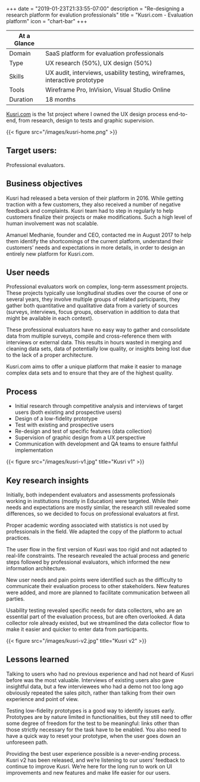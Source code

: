 +++
date = "2019-01-23T21:33:55-07:00"
description = "Re-designing a research platform for evalution professionals"
title = "Kusri.com - Evaluation platform"
icon = "chart-bar"
+++

<div class="at-a-glance">

At a Glance | <i class="fa fa-chart-bar"></i>
--------|---
Domain  | SaaS platform for evaluation professionals
Type    | UX research (50%), UX design (50%)
Skills  | UX audit, interviews, usability testing, wireframes, interactive prototype 
Tools   | Wireframe Pro, InVision, Visual Studio Online
Duration| 18 months

</div>


[Kusri.com](https://kusri.com) is the 1st project where I owned the UX design process end-to-end, from research, design to tests and graphic supervision. 

{{< figure src="/images/kusri-home.png" >}}

## Target users: 
Professional evaluators.


## Business objectives
Kusri had released a beta version of their platform in 2016. While getting traction with a few customers, they also received a number of negative feedback and complaints. Kusri team had to step in regularly to help customers finalize their projects or make modifications. Such a high level of human involvement was not scalable.

Amanuel Medhanie, founder and CEO, contacted me in August 2017 to help them identify the shortcomings of the current platform, understand their customers’ needs and expectations in more details, in order to design an entirely new platform for Kusri.com.


## User needs

Professional evaluators work on complex, long-term assessment projects. These projects typically use longitudinal studies over the course of one or several years, they involve multiple groups of related participants, they gather both quantitative and qualitative data from a variety of sources (surveys, interviews, focus groups, observation in addition to data that might be available in each context).

These professional evaluators have no easy way to gather and consolidate data from multiple surveys, compile and cross-reference them with interviews or external data. This results in hours wasted in merging and cleaning data sets, data of potentially low quality, or insights being lost due to the lack of a proper architecture.

Kusri.com aims to offer a unique platform that make it easier to manage complex data sets and to ensure that they are of the highest quality. 

 

## Process
* Initial research through competitive analysis and interviews of target users (both existing and prospective users)
* Design of a low-fidelity prototype
* Test with existing and prospective users
* Re-design and test of specific features (data collection)
* Supervision of graphic design from a UX perspective
* Communication with development and QA teams to ensure faithful implementation 

{{< figure src="/images/kusri-v1.jpg" title="Kusri v1" >}}

## Key research insights

Initially, both independent evaluators and assessments professionals working in institutions (mostly in Education) were targeted. While their needs and expectations are mostly similar, the research still revealed some differences, so we decided to focus on professional evaluators at first.

Proper academic wording associated with statistics is not used by professionals in the field. We adapted the copy of the platform to actual practices.

The user flow in the first version of Kusri was too rigid and not adapted to real-life constraints. The research revealed the actual process and generic steps followed by professional evaluators, which informed the new information architecture.

New user needs and pain points were identified such as the difficulty to communicate their evaluation process to other stakeholders. New features were added, and more are planned to facilitate communication between all parties. 

Usability testing revealed specific needs for data collectors, who are an essential part of the evaluation process, but are often overlooked. A data collector role already existed, but we streamlined the data collector flow to make it easier and quicker to enter data from participants. 

{{< figure src="/images/kusri-v2.jpg" title="Kusri v2" >}}

## Lessons learned
Talking to users who had no previous experience and had not heard of Kusri before was the most valuable. Interviews of existing users also gave insightful data, but a few interviewees who had a demo not too long ago obviously repeated the sales pitch, rather than talking from their own experience and point of view. 

Testing low-fidelity prototypes is a good way to identify issues early. Prototypes are by nature limited in functionalities, but they still need to offer some degree of freedom for the test to be meaningful: links other than those strictly necessary for the task have to be enabled. You also need to have a quick way to reset your prototype, when the user goes down an unforeseen path. 

Providing the best user experience possible is a never-ending process. Kusri v2 has been released, and we’re listening to our users’ feedback to continue to improve Kusri. We’re here for the long run to work on UI improvements and new features and make life easier for our users. 

